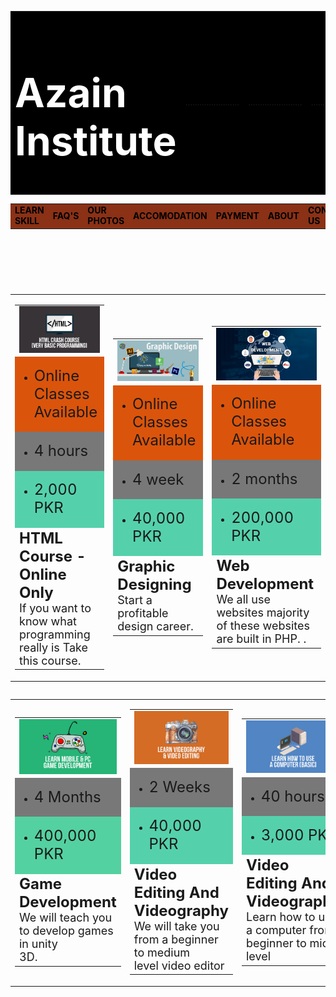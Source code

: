 <!DOCTYPE html>
<html>
<head>
	<title> Azain's Website </title>
</head>
<body>
	<table width="100%" bgcolor="black">
		<tr>
			<td><font color="white" size="6px" > <h1 align="Left"> Azain Institute </h1>  </font> </td>
			<td>.......................</td>
			<td>.......................</td>
			<td>.......................</td>
			<td><font color="white" size="6px"> Call Us 0331 344 3547 </font> </td>
		</tr>
	</table>
	<table width="100%" bgcolor="#8a3116">
	<tr>
		<td><font color="black"><b>LEARN SKILL</td></font>
		<td><font color="black"><b>FAQ'S</td></font>
		<td><font color="black"><b>OUR PHOTOS</td></font>
		<td><font color="black"><b>ACCOMODATION</td></font>
		<td><font color="black"><b>PAYMENT</td></font>
		<td><font color="black"><b>ABOUT</td></font>
		<td><font color="black"><b>CONTACT US</td></font>
		<td><font color="black"><b>MY ACCOUNT</td></font>
	</tr>
	</table>
	<br><br>
	<table width="100%">
	<table class="center">
	<table id="table1">
	<table align="center">
			<td>
	<table>
			<tr><td><img src="html.jpg" width="325px"> </td> </tr>
			<tr><td bgcolor="#db540b" ><ul><li><font size="5px">Online Classes Available</font></li></ul></td></tr>
			<tr><td bgcolor="#787878" ><ul><li><font size="5px">4 hours </font></li></ul></td></tr>
			<tr><td bgcolor="#54d1ab" ><ul><li><font size="5px">2,000 PKR </font></li></ul></td></tr>
			<tr><td> <b> <font size=" 5px"> HTML Course - Online Only  </font></b>
			<br><font size="4px"> If you want to know what programming <br>really is  Take  this  course. </font> </td></tr>
			</td>
	</table>
			<td>
				<table width=100%>
						<tr><td><img src="1.jpg" width="370px" > </td> </tr>
						<tr><td bgcolor="#db540b" ><ul><li><font size="5px">Online Classes Available</font></li></ul></td></tr>
						<tr><td bgcolor="#787878" ><ul><li><font size="5px">4 week </font></li></ul></td></tr>
						<tr><td bgcolor="#54d1ab" ><ul><li><font size="5px">40,000 PKR </font></li></ul></td></tr>
						<tr><td><font size=" 5px"><b>Graphic Designing</font></b>
						<br><font size="4px"> Start a profitable design career. </font></td></tr>
				</table>
			</td>
			<td>
				<table>
					<tr> <td> <img src="p.jpeg" width="350px" > </td> </tr>
					<tr> <td bgcolor="#db540b" > <ul> <li> <font size="5px"> Online Classes Available </font></li></ul></td></tr>
					<tr><td bgcolor="#787878" ><ul><li><font size="5px"> 2 months </font></li></ul></td></tr>
					<tr><td bgcolor="#54d1ab" ><ul><li><font size="5px">200,000 PKR </font></li></ul></td></tr>
					<tr><td><font size=" 5px"><b> Web Development </font></b>
					<br><font size="4px"> We all use websites majority of these websites <br> are built in PHP.  .</font> </td></tr>
				</table>
				</td>
	<table width="100%">
	<table align="center">
			<td>
	<table>
			<tr><td><img src="4.jpg" width="350px"> </td> </tr>
			<tr><td bgcolor="#787878" ><ul><li><font size="5px">4 Months </font></li></ul></td></tr>
			<tr><td bgcolor="#54d1a"><ul><li><font size="5px" >400,000 PKR </font></li></ul></td></tr>
			<tr><td> <b> <font size=" 5px"> Game Development </font></b>
			<br><font size="4px">We will teach you to develop games in unity<br>3D.</font> </td></tr>
</table>
		</td>
		<td>
			<table>
					<tr><td><img src="5.jpg" width="350px"> </td> </tr>
					<tr><td bgcolor="#787878" ><ul><li><font size="5px">2 Weeks </font></li></ul></td></tr>
					<tr><td bgcolor="#54d1ab" ><ul><li><font size="5px">40,000 PKR </font></li></ul></td></tr>
					<tr><td> <b> <font size=" 5px"> Video Editing And Videography </font></b>
					<br><font size="4px">We will take you from a beginner to medium <br> level video editor 	</font> </td></tr>
</table>
</td>
		<td>
			<table>
					<tr><td><img src="6.jpg" width="350px"> </td> </tr>
					<tr><td bgcolor="#787878" ><ul><li><font size="5px">40 hours </font></li></ul></td></tr>
					<tr><td bgcolor="#54d1ab" ><ul><li><font size="5px">3,000 PKR </font></li></ul></td></tr>
					<tr><td> <b> <font size=" 5px"> Video Editing And Videography </font></b>
					<br><font size="4px">Learn how to use a computer from <br> beginner to mid level <a href="https://www.facebook.com/"></a> </font> </td></tr>
				</table>
		</td>
</body>
</html>

